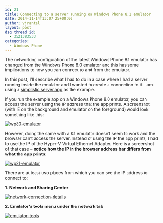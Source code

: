 ```yaml
---
id: 21
title: Connecting to a server running on Windows Phone 8.1 emulator
date: 2014-11-14T13:07:25+00:00
author: vjrantal
layout: post
dsq_thread_id:
  - 3521383533
categories:
  - Windows Phone
---
```

The networking configuration of the latest Windows Phone 8.1 emulator has changed from the Windows Phone 8.0 emulator and this has some implications to how you can connect to and from the emulator.

In this post, I&#8217;ll describe what I had to do in a case where I had a server running inside the emulator and I wanted to create a connection to it. I am using a [simplistic server app](http://developer.nokia.com/community/wiki/A_simplistic_HTTP_Server_on_Windows_Phone) as the example.

If you run the example app on a Windows Phone 8.0 emulator, you can access the server using the IP address that the app prints. A screenshot (with IE on the background and emulator on the foreground) would look something like this:

[<img class="alignnone size-full wp-image-24" alt="wp80-emulator" src="{{site.baseurl}}/images/uploads/2014/11/wp80-emulator.png" />]({{site.baseurl}}/images/uploads/2014/11/wp80-emulator.png)

However, doing the same with a 8.1 emulator doesn&#8217;t seem to work and the browser can&#8217;t access the server. Instead of using the IP the app prints, I had to use the IP of the Hyper-V Virtual Ethernet Adapter. Here is a screenshot of that case &#8211; **notice how the IP in the browser address bar differs from what the app prints**:

[<img class="alignnone size-full wp-image-25" alt="wp81-emulator" src="{{site.baseurl}}/images/uploads/2014/11/wp81-emulator.png" />]({{site.baseurl}}/images/uploads/2014/11/wp81-emulator.png)

There are at least two places from which you can see the IP address to connect to:

**1. Network and Sharing Center**

[<img class="alignnone size-full wp-image-26" alt="network-connection-details" src="{{site.baseurl}}/images/uploads/2014/11/network-connection-details.png" />]({{site.baseurl}}/images/uploads/2014/11/network-connection-details.png)

**2. Emulator&#8217;s tools menu under the network tab**

[<img class="alignnone size-full wp-image-27" alt="emulator-tools" src="{{site.baseurl}}/images/uploads/2014/11/emulator-tools.png" />]({{site.baseurl}}/images/uploads/2014/11/emulator-tools.png)